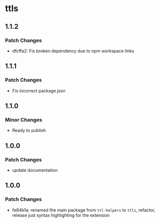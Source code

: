 # ttls

## 1.1.2

### Patch Changes

- dfcffa2: Fix broken dependency due to npm workspace links

## 1.1.1

### Patch Changes

- Fix incorrect package.json

## 1.1.0

### Minor Changes

- Ready to publish

## 1.0.0

### Patch Changes

- update documentation

## 1.0.0

### Patch Changes

- fe84b1a: renamed the main package from `ttl-helpers` to `ttls`, refactor, release just syntax highlighting for the extension
